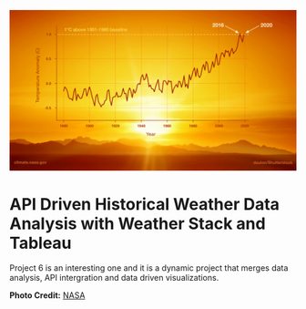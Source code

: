 ![Background](https://github.com/Odeyiany2/FLiT-Apprenticeship-Data-Science-Projects/blob/main/Project_6%20API-Driven-Historical-Weather-Data-Analysis-with-Weather-stack-and-Tableau/weather.jpeg)
# API Driven Historical Weather Data Analysis with Weather Stack and Tableau


Project 6 is an interesting one and it is a dynamic project that merges data analysis, API intergration and data driven visualizations.



















**Photo Credit:** [NASA](https://climate.nasa.gov/what-is-climate-change/)

